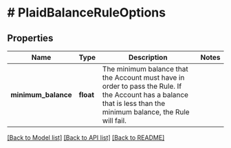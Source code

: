# # PlaidBalanceRuleOptions

## Properties

Name | Type | Description | Notes
------------ | ------------- | ------------- | -------------
**minimum_balance** | **float** | The minimum balance that the Account must have in order to pass the Rule. If the Account has a balance that is less than the minimum balance, the Rule will fail. |

[[Back to Model list]](../../README.md#models) [[Back to API list]](../../README.md#endpoints) [[Back to README]](../../README.md)
